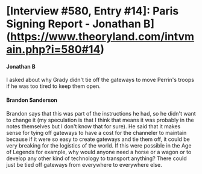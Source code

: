 # [Interview #580, Entry #14]: Paris Signing Report - Jonathan B](https://www.theoryland.com/intvmain.php?i=580#14)

#### Jonathan B

I asked about why Grady didn't tie off the gateways to move Perrin's troops if he was too tired to keep them open.

#### Brandon Sanderson

Brandon says that this was part of the instructions he had, so he didn't want to change it (my speculation is that I think that means it was probably in the notes themselves but I don't know that for sure). He said that it makes sense for tying off gateways to have a cost for the channeler to maintain because if it were so easy to create gateways and tie them off, it could be very breaking for the logistics of the world. If this were possible in the Age of Legends for example, why would anyone need a horse or a wagon or to develop any other kind of technology to transport anything? There could just be tied off gateways from everywhere to everywhere else.

